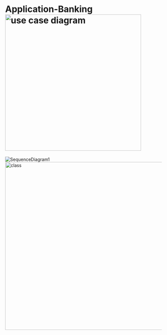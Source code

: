 # Application-Banking<img width="437" alt="use case diagram" src="https://github.com/user-attachments/assets/5abc21c8-6bc6-40f8-9334-baca51bc10dd" />
![SequenceDiagram1](https://github.com/user-attachments/assets/c7dc7678-5862-45ac-8c56-90f510300db9)
<img width="538" alt="class" src="https://github.com/user-attachments/assets/fd65bc29-6e61-4c19-b339-34c6826bbb26" />
